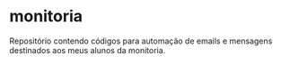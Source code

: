# monitoria
Repositório contendo códigos para automação de emails e mensagens destinados aos meus alunos da monitoria.
